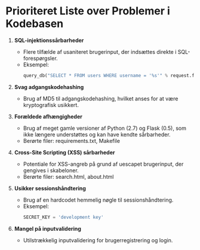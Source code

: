 # Prioriteret Liste over Problemer i Kodebasen

1. **SQL-injektionssårbarheder**
   - Flere tilfælde af usaniteret brugerinput, der indsættes direkte i SQL-forespørgsler.
   - Eksempel: 
     ```python
     query_db("SELECT * FROM users WHERE username = '%s'" % request.form['username'])
     ```

2. **Svag adgangskodehashing**
   - Brug af MD5 til adgangskodehashing, hvilket anses for at være kryptografisk usikkert.

3. **Forældede afhængigheder**
   - Brug af meget gamle versioner af Python (2.7) og Flask (0.5), som ikke længere understøttes og kan have kendte sårbarheder.
   - Berørte filer: requirements.txt, Makefile

4. **Cross-Site Scripting (XSS) sårbarheder**
   - Potentiale for XSS-angreb på grund af uescapet brugerinput, der gengives i skabeloner.
   - Berørte filer: search.html, about.html

5. **Usikker sessionshåndtering**
   - Brug af en hardcodet hemmelig nøgle til sessionshåndtering.
   - Eksempel:
     ```python
     SECRET_KEY = 'development key'
     ```

6. **Mangel på inputvalidering**
   - Utilstrækkelig inputvalidering for brugerregistrering og login.
